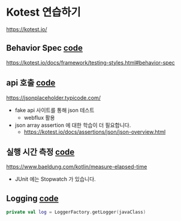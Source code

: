 # Kotest 연습하기

https://kotest.io/

## Behavior Spec [code](https://github.com/Hyune-s-lab/sample-kotest/blob/main/src/test/kotlin/com/hyune/samplekotest/sample/SimpleBehaviorSpecTest.kt)

https://kotest.io/docs/framework/testing-styles.html#behavior-spec

## api 호출 [code](https://github.com/Hyune-s-lab/sample-kotest/blob/main/src/test/kotlin/com/hyune/samplekotest/sample/FakeApiRequestTest.kt)

https://jsonplaceholder.typicode.com/

- fake api 사이트를 통해 json 테스트
    - webflux 활용
- json array assertion 에 대한 학습이 더 필요합니다.
    - https://kotest.io/docs/assertions/json/json-overview.html

## 실행 시간 측정 [code](https://github.com/Hyune-s-lab/sample-kotest/blob/main/src/test/kotlin/com/hyune/samplekotest/sample/MeasureTimeTest.kt)

https://www.baeldung.com/kotlin/measure-elapsed-time

- JUnit 에는 Stopwatch 가 있습니다.

## Logging [code](https://github.com/Hyune-s-lab/sample-kotest/blob/main/src/main/kotlin/com/hyune/samplekotest/service/SampleLoggingService.kt)

```kotlin
private val log = LoggerFactory.getLogger(javaClass)
```
